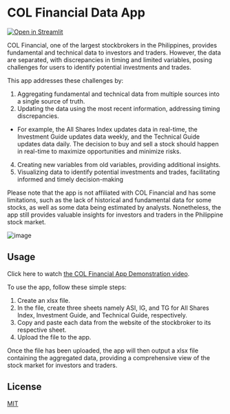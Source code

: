 # COL Financial Data App

[![Open in Streamlit](https://static.streamlit.io/badges/streamlit_badge_black_white.svg)](https://col-financial.streamlit.app)

COL Financial, one of the largest stockbrokers in the Philippines, provides fundamental and technical data to investors and traders. However, the data are separated, with discrepancies in timing and limited variables, posing challenges for users to identify potential investments and trades.

This app addresses these challenges by:
1. Aggregating fundamental and technical data from multiple sources into a single source of truth.
2. Updating the data using the most recent information, addressing timing discrepancies.
- For example, the All Shares Index updates data in real-time, the Investment Guide updates data weekly, and the Technical Guide updates data daily. The decision to buy and sell a stock should happen in real-time to maximize opportunities and minimize risks.
4. Creating new variables from old variables, providing additional insights.
5. Visualizing data to identify potential investments and trades, facilitating informed and timely decision-making

Please note that the app is not affiliated with COL Financial and has some limitations, such as the lack of historical and fundamental data for some stocks, as well as some data being estimated by analysts. Nonetheless, the app still provides valuable insights for investors and traders in the Philippine stock market.

![image](https://github.com/Zay-Ben/COL-Financial-Data-App/assets/101090718/617739b0-f223-48e6-bffe-b931fb32f4f7)

## Usage

Click here to watch [the COL Financial App Demonstration video](https://www.youtube.com/watch?v=dpicjW7MqEo).

To use the app, follow these simple steps:
1. Create an xlsx file.
2. In the file, create three sheets namely ASI, IG, and TG for All Shares Index, Investment Guide, and Technical Guide, respectively.
3. Copy and paste each data from the website of the stockbroker to its respective sheet.
4. Upload the file to the app.

Once the file has been uploaded, the app will then output a xlsx file containing the aggregated data, providing a comprehensive view of the stock market for investors and traders.

## License

[MIT](https://choosealicense.com/licenses/mit/)
